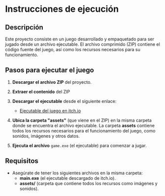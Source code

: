 # Instrucciones de ejecución

## Descripción

Este proyecto consiste en un juego desarrollado y empaquetado para ser jugado desde un archivo ejecutable. El archivo comprimido (ZIP) contiene el código fuente del juego, así como los recursos necesarios para su funcionamiento.

## Pasos para ejecutar el juego

1. **Descargar el archivo ZIP** del proyecto.
2. **Extraer el contenido** del ZIP
3. **Descargar el ejecutable** desde el siguiente enlace:
   
   - [Ejecutable del juego en itch.io](https://jorduz.itch.io/ejercicio-sonidos-personalizacin-y-distribucin)
   
4. **Ubica la carpeta "assets"** (que viene en el ZIP) en la misma carpeta donde se encuentra el archivo ejecutable. La carpeta **assets** contiene todos los recursos necesarios para el funcionamiento del juego, como sonidos, imágenes y otros datos.
   
6. **Ejecuta el archivo** `game.exe` (el ejecutable) para comenzar a jugar.

## Requisitos

- Asegúrate de tener los siguientes archivos en la misma carpeta:
  - **main.exe** (el ejecutable descargado de itch.io).
  - **assets/** (carpeta que contiene todos los recursos como imágenes y sonidos).
